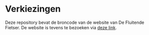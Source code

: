 # Verkiezingen
Deze repository bevat de broncode van de website van De Fluitende Fietser. De website is tevens te bezoeken via [deze link](https://richardswinkels.nl/projects/verkiezingen).
